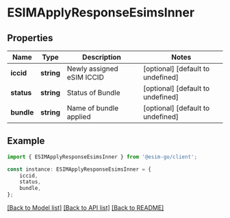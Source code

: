 # ESIMApplyResponseEsimsInner


## Properties

Name | Type | Description | Notes
------------ | ------------- | ------------- | -------------
**iccid** | **string** | Newly assigned eSIM ICCID | [optional] [default to undefined]
**status** | **string** | Status of Bundle | [optional] [default to undefined]
**bundle** | **string** | Name of bundle applied | [optional] [default to undefined]

## Example

```typescript
import { ESIMApplyResponseEsimsInner } from '@esim-go/client';

const instance: ESIMApplyResponseEsimsInner = {
    iccid,
    status,
    bundle,
};
```

[[Back to Model list]](../README.md#documentation-for-models) [[Back to API list]](../README.md#documentation-for-api-endpoints) [[Back to README]](../README.md)
